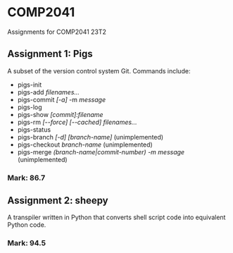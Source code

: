 # COMP2041
Assignments for COMP2041 23T2

## Assignment 1: Pigs
A subset of the version control system Git. Commands include:
* pigs-init
* pigs-add *filenames...*
* pigs-commit *[-a]* -m *message*
* pigs-log
* pigs-show *[commit]:filename*
* pigs-rm *[--force] [--cached] filenames...*
* pigs-status
* pigs-branch *[-d] [branch-name]* (unimplemented)
* pigs-checkout *branch-name* (unimplemented)
* pigs-merge *(branch-name|commit-number) -m message* (unimplemented)
### Mark: 86.7

## Assignment 2: sheepy
A transpiler written in Python that converts shell script code into equivalent Python code.
### Mark: 94.5
